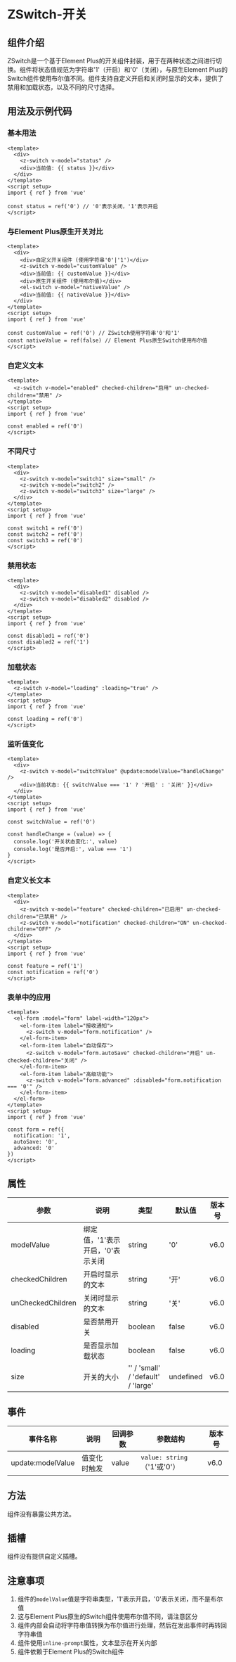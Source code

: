 # ZSwitch-开关
## 组件介绍
ZSwitch是一个基于Element Plus的开关组件封装，用于在两种状态之间进行切换。组件将状态值规范为字符串'1'（开启）和'0'（关闭），与原生Element Plus的Switch组件使用布尔值不同。组件支持自定义开启和关闭时显示的文本，提供了禁用和加载状态，以及不同的尺寸选择。

## 用法及示例代码
### 基本用法
```vue
<template>
  <div>
    <z-switch v-model="status" />
    <div>当前值: {{ status }}</div>
  </div>
</template>
<script setup>
import { ref } from 'vue'

const status = ref('0') // '0'表示关闭，'1'表示开启
</script>

```

### 与Element Plus原生开关对比
```vue
<template>
  <div>
    <div>自定义开关组件 (使用字符串'0'|'1')</div>
    <z-switch v-model="customValue" />
    <div>当前值: {{ customValue }}</div>
    <div>原生开关组件 (使用布尔值)</div>
    <el-switch v-model="nativeValue" />
    <div>当前值: {{ nativeValue }}</div>
  </div>
</template>
<script setup>
import { ref } from 'vue'

const customValue = ref('0') // ZSwitch使用字符串'0'和'1'
const nativeValue = ref(false) // Element Plus原生Switch使用布尔值
</script>

```

### 自定义文本
```vue
<template>
  <z-switch v-model="enabled" checked-children="启用" un-checked-children="禁用" />
</template>
<script setup>
import { ref } from 'vue'

const enabled = ref('0')
</script>

```

### 不同尺寸
```vue
<template>
  <div>
    <z-switch v-model="switch1" size="small" />
    <z-switch v-model="switch2" />
    <z-switch v-model="switch3" size="large" />
  </div>
</template>
<script setup>
import { ref } from 'vue'

const switch1 = ref('0')
const switch2 = ref('0')
const switch3 = ref('0')
</script>

```

### 禁用状态
```vue
<template>
  <div>
    <z-switch v-model="disabled1" disabled />
    <z-switch v-model="disabled2" disabled />
  </div>
</template>
<script setup>
import { ref } from 'vue'

const disabled1 = ref('0')
const disabled2 = ref('1')
</script>

```

### 加载状态
```vue
<template>
  <z-switch v-model="loading" :loading="true" />
</template>
<script setup>
import { ref } from 'vue'

const loading = ref('0')
</script>

```

### 监听值变化
```vue
<template>
  <div>
    <z-switch v-model="switchValue" @update:modelValue="handleChange" />
    <div>当前状态: {{ switchValue === '1' ? '开启' : '关闭' }}</div>
  </div>
</template>
<script setup>
import { ref } from 'vue'

const switchValue = ref('0')

const handleChange = (value) => {
  console.log('开关状态变化:', value)
  console.log('是否开启:', value === '1')
}
</script>

```

### 自定义长文本
```vue
<template>
  <div>
    <z-switch v-model="feature" checked-children="已启用" un-checked-children="已禁用" />
    <z-switch v-model="notification" checked-children="ON" un-checked-children="OFF" />
  </div>
</template>
<script setup>
import { ref } from 'vue'

const feature = ref('1')
const notification = ref('0')
</script>

```

### 表单中的应用
```vue
<template>
  <el-form :model="form" label-width="120px">
    <el-form-item label="接收通知">
      <z-switch v-model="form.notification" />
    </el-form-item>
    <el-form-item label="自动保存">
      <z-switch v-model="form.autoSave" checked-children="开启" un-checked-children="关闭" />
    </el-form-item>
    <el-form-item label="高级功能">
      <z-switch v-model="form.advanced" :disabled="form.notification === '0'" />
    </el-form-item>
  </el-form>
</template>
<script setup>
import { ref } from 'vue'

const form = ref({
  notification: '1',
  autoSave: '0',
  advanced: '0'
})
</script>

```

## 属性
| 参数 | 说明 | 类型 | 默认值 | 版本号 |
| --- | --- | --- | --- | --- |
| modelValue | 绑定值，'1'表示开启，'0'表示关闭 | string | '0' | v6.0 |
| checkedChildren | 开启时显示的文本 | string | '开' | v6.0 |
| unCheckedChildren | 关闭时显示的文本 | string | '关' | v6.0 |
| disabled | 是否禁用开关 | boolean | false | v6.0 |
| loading | 是否显示加载状态 | boolean | false | v6.0 |
| size | 开关的大小 | '' / 'small' / 'default' / 'large' | undefined | v6.0 |


## 事件
| 事件名称 | 说明 | 回调参数 | 参数结构 | 版本号 |
| --- | --- | --- | --- | --- |
| update:modelValue | 值变化时触发 | value | `value: string`（'1'或'0'） | v6.0 |


## 方法
组件没有暴露公共方法。

## 插槽
组件没有提供自定义插槽。

## 注意事项
1. 组件的`modelValue`值是字符串类型，'1'表示开启，'0'表示关闭，而不是布尔值
2. 这与Element Plus原生的Switch组件使用布尔值不同，请注意区分
3. 组件内部会自动将字符串值转换为布尔值进行处理，然后在发出事件时再转回字符串值
4. 组件使用`inline-prompt`属性，文本显示在开关内部
5. 组件依赖于Element Plus的Switch组件


